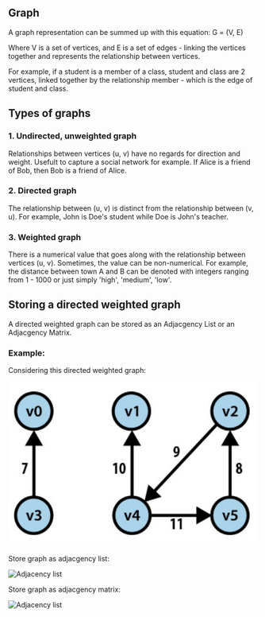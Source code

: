 ## Graph

A graph representation can be summed up with this equation: G = (V, E)

Where V is a set of vertices, and E is a set of edges - linking the vertices together and represents the relationship between vertices.

For example, if a student is a member of a class, student and class are 2 vertices, linked together by the relationship member - which is the edge of student and class.

## Types of graphs

### 1. Undirected, unweighted graph

Relationships between vertices (u, v) have no regards for direction and weight. Usefult to capture a social network for example. If Alice is a friend of Bob, then Bob is a friend of Alice.

### 2. Directed graph

The relationship between (u, v) is distinct from the relationship between (v, u). For example, John is Doe's student while Doe is John's teacher.

### 3. Weighted graph

There is a numerical value that goes along with the relationship between vertices (u, v). Sometimes, the value can be non-numerical. For example, the distance between town A and B can be denoted with integers ranging from 1 - 1000 or just simply 'high', 'medium', 'low'.

## Storing a directed weighted graph

A directed weighted graph can be stored as an Adjacgency List or an Adjacgency Matrix.

### Example: 

Considering this directed weighted graph:

![Sample graph](./graph_sample.png)

Store graph as adjacgency list:

![Adjacency list](./adjacgency_list.png)

Store graph as adjacgency matrix:

![Adjacency list](./adjacgency_matrix.png)
